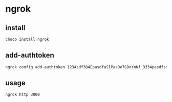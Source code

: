 # ngrok

## install

```sh
choco install ngrok
```

## add-authtoken

```sh
ngrok config add-authtoken 123Asdf384EpasdfaSlPasDe7GDoYnKf_3334pasdfsdfTG3Ab1v
```

## usage

```sh
ngrok http 3000
```
